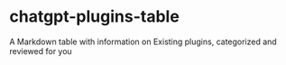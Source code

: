 # chatgpt-plugins-table
 A Markdown table with information on Existing plugins, categorized and reviewed for you
